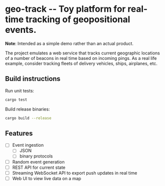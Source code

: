 # geo-track -- Toy platform for real-time tracking of geopositional events.

**Note**: Intended as a simple demo rather than an actual product.

The project emulates a web service that tracks current geographic locations of a number of beacons
in real time based on incoming pings. As a real life example, consider tracking fleets of delivery
vehicles, ships, airplanes, etc.

## Build instructions

Run unit tests:
```sh
cargo test
```

Build release binaries:
```sh
cargo build --release
```

## Features

- [ ] Event ingestion
  - [ ] JSON
  - [ ] binary protocols
- [ ] Random event generation
- [ ] REST API for current state
- [ ] Streaming WebSocket API to export push updates in real time
- [ ] Web UI to view live data on a map
